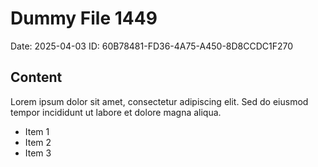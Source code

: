 # Dummy File 1449

Date: 2025-04-03
ID: 60B78481-FD36-4A75-A450-8D8CCDC1F270

## Content

Lorem ipsum dolor sit amet, consectetur adipiscing elit.
Sed do eiusmod tempor incididunt ut labore et dolore magna aliqua.

* Item 1
* Item 2
* Item 3

